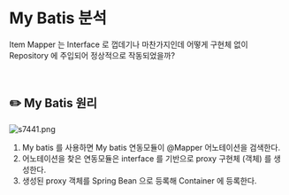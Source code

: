 # My Batis 분석

Item Mapper 는 Interface 로 껍데기나 마찬가지인데
어떻게 구현체 없이 Repository 에 주입되어 정상적으로 작동되었을까?

<br>

## ✏️ My Batis 원리

![s7441.png](My%20Batis%20%E1%84%87%E1%85%AE%E1%86%AB%E1%84%89%E1%85%A5%E1%86%A8%2023c927dd585c4551b4471f338a9af544/s7441.png)

1. My batis 를 사용하면 My batis 연동모듈이 @Mapper 어노테이션을 검색한다.
2. 어노테이션을 찾은 연동모듈은 interface 를 기반으로 proxy 구현체 (객체) 를 생성한다.
3. 생성된 proxy 객체를 Spring Bean 으로 등록해 Container 에 등록한다.

<br>